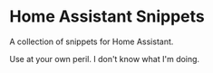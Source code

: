 # Home Assistant Snippets
A collection of snippets for Home Assistant.

Use at your own peril. I don't know what I'm doing.

